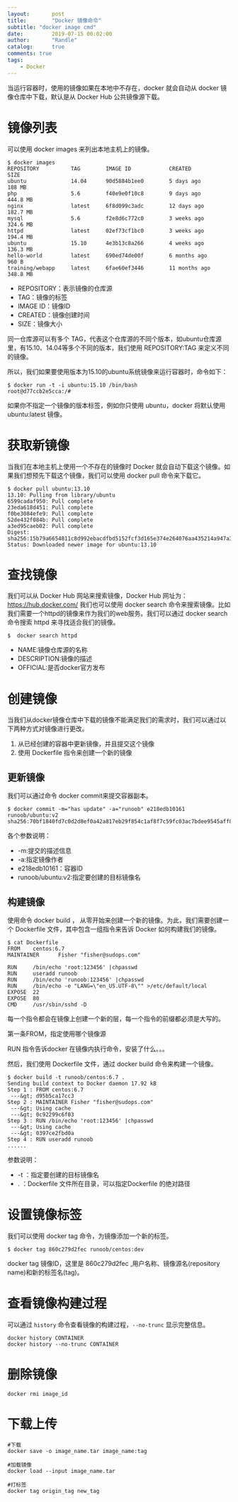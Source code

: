 ```yaml
---
layout:       post
title:        "Docker 镜像命令"
subtitle: "docker image cmd"
date:         2019-07-15 00:02:00
author:       "Randle"
catalog:      true
comments: true
tags:
    - Docker
---
```


当运行容器时，使用的镜像如果在本地中不存在，docker 就会自动从 docker 镜像仓库中下载，默认是从 Docker Hub 公共镜像源下载。

# 镜像列表

可以使用 docker images 来列出本地主机上的镜像。

```shell
$ docker images           
REPOSITORY          TAG        IMAGE ID            CREATED             SIZE
ubuntu              14.04      90d5884b1ee0        5 days ago          188 MB
php                 5.6        f40e9e0f10c8        9 days ago          444.8 MB
nginx               latest     6f8d099c3adc        12 days ago         182.7 MB
mysql               5.6        f2e8d6c772c0        3 weeks ago         324.6 MB
httpd               latest     02ef73cf1bc0        3 weeks ago         194.4 MB
ubuntu              15.10      4e3b13c8a266        4 weeks ago         136.3 MB
hello-world         latest     690ed74de00f        6 months ago        960 B
training/webapp     latest     6fae60ef3446        11 months ago       348.8 MB
```

- REPOSITORY：表示镜像的仓库源
- TAG：镜像的标签
- IMAGE ID：镜像ID
- CREATED：镜像创建时间
- SIZE：镜像大小

同一仓库源可以有多个 TAG，代表这个仓库源的不同个版本，如ubuntu仓库源里，有15.10、14.04等多个不同的版本，我们使用 REPOSITORY:TAG 来定义不同的镜像。

所以，我们如果要使用版本为15.10的ubuntu系统镜像来运行容器时，命令如下：

```shell
$ docker run -t -i ubuntu:15.10 /bin/bash 
root@d77ccb2e5cca:/#
```
如果你不指定一个镜像的版本标签，例如你只使用 ubuntu，docker 将默认使用 ubuntu:latest 镜像。

# 获取新镜像

当我们在本地主机上使用一个不存在的镜像时 Docker 就会自动下载这个镜像。如果我们想预先下载这个镜像，我们可以使用 docker pull 命令来下载它。

```shell
$ docker pull ubuntu:13.10
13.10: Pulling from library/ubuntu
6599cadaf950: Pull complete 
23eda618d451: Pull complete 
f0be3084efe9: Pull complete 
52de432f084b: Pull complete 
a3ed95caeb02: Pull complete 
Digest: sha256:15b79a6654811c8d992ebacdfbd5152fcf3d165e374e264076aa435214a947a3
Status: Downloaded newer image for ubuntu:13.10
```
# 查找镜像

我们可以从 Docker Hub 网站来搜索镜像，Docker Hub 网址为： https://hub.docker.com/
我们也可以使用 docker search 命令来搜索镜像。比如我们需要一个httpd的镜像来作为我们的web服务。我们可以通过 docker search 命令搜索 httpd 来寻找适合我们的镜像。

```shell
$  docker search httpd
```
- NAME:镜像仓库源的名称
- DESCRIPTION:镜像的描述
- OFFICIAL:是否docker官方发布


# 创建镜像
当我们从docker镜像仓库中下载的镜像不能满足我们的需求时，我们可以通过以下两种方式对镜像进行更改。

1. 从已经创建的容器中更新镜像，并且提交这个镜像
2. 使用 Dockerfile 指令来创建一个新的镜像


## 更新镜像

我们可以通过命令 docker commit来提交容器副本。

```shell
$ docker commit -m="has update" -a="runoob" e218edb10161 runoob/ubuntu:v2
sha256:70bf1840fd7c0d2d8ef0a42a817eb29f854c1af8f7c59fc03ac7bdee9545aff8
```

各个参数说明：

* -m:提交的描述信息
* -a:指定镜像作者
* e218edb10161：容器ID
* runoob/ubuntu:v2:指定要创建的目标镜像名

## 构建镜像

使用命令 docker build ， 从零开始来创建一个新的镜像。为此，我们需要创建一个 Dockerfile 文件，其中包含一组指令来告诉 Docker 如何构建我们的镜像。

```shel
$ cat Dockerfile 
FROM    centos:6.7
MAINTAINER      Fisher "fisher@sudops.com"

RUN     /bin/echo 'root:123456' |chpasswd
RUN     useradd runoob
RUN     /bin/echo 'runoob:123456' |chpasswd
RUN     /bin/echo -e "LANG=\"en_US.UTF-8\"" >/etc/default/local
EXPOSE  22
EXPOSE  80
CMD     /usr/sbin/sshd -D
```
每一个指令都会在镜像上创建一个新的层，每一个指令的前缀都必须是大写的。

第一条FROM，指定使用哪个镜像源

RUN 指令告诉docker 在镜像内执行命令，安装了什么。。。

然后，我们使用 Dockerfile 文件，通过 docker build 命令来构建一个镜像。

```shell
$ docker build -t runoob/centos:6.7 .
Sending build context to Docker daemon 17.92 kB
Step 1 : FROM centos:6.7
 ---&gt; d95b5ca17cc3
Step 2 : MAINTAINER Fisher "fisher@sudops.com"
 ---&gt; Using cache
 ---&gt; 0c92299c6f03
Step 3 : RUN /bin/echo 'root:123456' |chpasswd
 ---&gt; Using cache
 ---&gt; 0397ce2fbd0a
Step 4 : RUN useradd runoob
......
```

参数说明：
* -t ：指定要创建的目标镜像名
* . ：Dockerfile 文件所在目录，可以指定Dockerfile 的绝对路径

# 设置镜像标签

我们可以使用 docker tag 命令，为镜像添加一个新的标签。

```shell
$ docker tag 860c279d2fec runoob/centos:dev
```
docker tag 镜像ID，这里是 860c279d2fec ,用户名称、镜像源名(repository name)和新的标签名(tag)。

# 查看镜像构建过程

可以通过 `history` 命令查看镜像的构建过程，`--no-trunc` 显示完整信息。

```
docker history CONTAINER
docker history --no-trunc CONTAINER
```

# 删除镜像

```shell
docker rmi image_id
```

# 下载上传

```shell
#下载
docker save -o image_name.tar image_name:tag

#加载镜像
docker load --input image_name.tar 

#打标签
docker tag origin_tag new_tag
```

